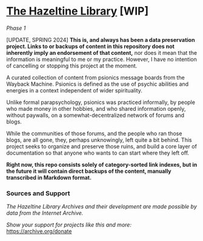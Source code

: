 # [The Hazeltine Library](https://github.com/libhazeltine/libhazeltine) \[WIP\]

*Phase 1*

\[UPDATE, SPRING 2024\] **This is, and always has been a data preservation project. Links to or backups of content in this repository does not inherently imply an endorsement of that content,** nor does it mean that the information is meaningful to me or my practice. However, I have no intention of cancelling or stopping this project at the moment.

A curated collection of content from psionics message boards from the Wayback Machine. Psionics is defined as the use of psychic abilities and energies in a context independent of wider spirituality.

Unlike formal parapsychology, psionics was practiced informally, by people who made money in other hobbies, and who shared information openly, without paywalls, on a somewhat-decentralized network of forums and blogs. 

While the communities of those forums, and the people who ran those blogs, are all gone, they, perhaps unknowingly, left quite a bit behind. This project seeks to organize and preserve those ruins, and build a core layer of documentation so that anyone who wants to can start where they left off.

**Right now, this repo consists solely of category-sorted link indexes, but in the future it will contain direct backups of the content, manually transcribed in Markdown format.**

### Sources and Support

*The Hazeltine Library Archives and their development are made possible by data from the Internet Archive.* 

*Show your support for projects like this and more:* https://archive.org/donate
